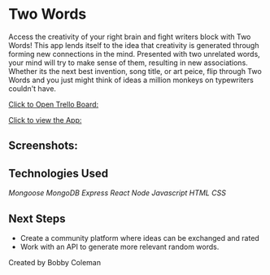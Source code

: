 
# Two Words

Access the creativity of your right brain and fight writers block with Two Words! 
This app lends itself to the idea that creativity is generated through forming new connections in the mind. Presented with two unrelated words, your mind will try to make sense of them, resulting in new associations. Whether its the next best invention, song title, or art peice, flip through Two Words and you just might think of ideas a million monkeys on typewriters couldn't have.


[Click to Open Trello Board:](https://trello.com/b/ju9zg9AU/two-words)

[Click to view the App:]()


## Screenshots:


## Technologies Used

_Mongoose_
_MongoDB_
_Express_
_React_
_Node_
_Javascript_
_HTML_
_CSS_


## Next Steps 

- Create a community platform where ideas can be exchanged and rated
- Work with an API to generate more relevant random words. 

Created by Bobby Coleman
